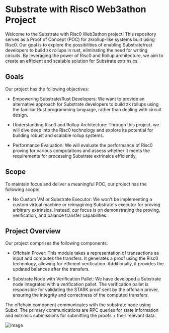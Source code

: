 # Substrate with Risc0 Web3athon Project

Welcome to the Substrate with Risc0 Web3athon project! This repository serves as a Proof of Concept (POC) for zkrollup-like systems built using Risc0. Our goal is to explore the possibilities of enabling Substrate/rust developers to build zk rollups in rust, eliminating the need for writing circuits. By leveraging the power of Risc0 and Rollup architecture, we aim to create an efficient and scalable solution for Substrate extrinsics.

## Goals

Our project has the following objectives:

- Empowering Substrate/Rust Developers: We want to provide an alternative approach for Substrate developers to build zk rollups using the familiar Rust programming language, rather than dealing with circuit design.

- Understanding Risc0 and Rollup Architecture: Through this project, we will dive deep into the Risc0 technology and explore its potential for building robust and scalable rollup systems.

- Performance Evaluation: We will evaluate the performance of Risc0 proving for various computations and assess whether it meets the requirements for processing Substrate extrinsics efficiently.

## Scope

To maintain focus and deliver a meaningful POC, our project has the following scope:

- No Custom VM or Substrate Executor: We won't be implementing a custom virtual machine or reimagining Substrate's executor for proving arbitrary extrinsics. Instead, our focus is on demonstrating the proving, verification, and balance transfer capabilities.

## Project Overview

Our project comprises the following components:

- Offchain Prover: This module takes a representation of transactions as input and computes the transfers. It generates a proof using the Risc0 technology, allowing for efficient verification. Additionally, it provides the updated balances after the transfers.

- Substrate Node with Verification Pallet: We have developed a Substrate node integrated with a verification pallet. The verification pallet is responsible for validating the STARK proof sent by the offchain prover, ensuring the integrity and correctness of the computed transfers.

The offchain component communicates with the substrate node using Subxt. The primary communications are RPC queries for state information and extrinsic submissions for submitting the proofs + their relevant data.

![image](https://github.com/justinFrevert/substrate-web3athon-2023/assets/81839854/c84f8819-57a8-46a8-8232-bcab2da2480e)
